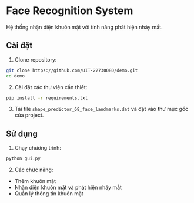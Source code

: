 # Face Recognition System

Hệ thống nhận diện khuôn mặt với tính năng phát hiện nháy mắt.

## Cài đặt

1. Clone repository:
```bash
git clone https://github.com/UIT-22730080/demo.git
cd demo
```

2. Cài đặt các thư viện cần thiết:
```bash
pip install -r requirements.txt
```

3. Tải file `shape_predictor_68_face_landmarks.dat` và đặt vào thư mục gốc của project.

## Sử dụng

1. Chạy chương trình:
```bash
python gui.py
```

2. Các chức năng:
- Thêm khuôn mặt
- Nhận diện khuôn mặt và phát hiện nháy mắt
- Quản lý thông tin khuôn mặt